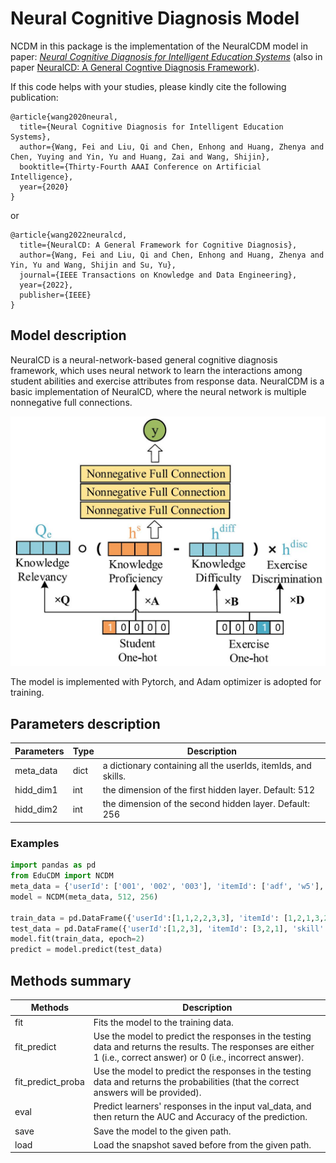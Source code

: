 # Neural Cognitive Diagnosis Model

NCDM in this package is the implementation of the NeuralCDM model in paper: *[Neural Cognitive Diagnosis for Intelligent Education Systems](http://staff.ustc.edu.cn/~qiliuql/files/Publications/Fei-Wang-AAAI2020.pdf)* (also in paper [NeuralCD: A General Cogntive Diagnosis Framework](https://ieeexplore.ieee.org/abstract/document/9865139)). 



If this code helps with your studies, please kindly cite the following publication:

```
@article{wang2020neural,
  title={Neural Cognitive Diagnosis for Intelligent Education Systems},
  author={Wang, Fei and Liu, Qi and Chen, Enhong and Huang, Zhenya and Chen, Yuying and Yin, Yu and Huang, Zai and Wang, Shijin},
  booktitle={Thirty-Fourth AAAI Conference on Artificial Intelligence},
  year={2020}
}
```

or

```
@article{wang2022neuralcd,
  title={NeuralCD: A General Framework for Cognitive Diagnosis},
  author={Wang, Fei and Liu, Qi and Chen, Enhong and Huang, Zhenya and Yin, Yu and Wang, Shijin and Su, Yu},
  journal={IEEE Transactions on Knowledge and Data Engineering},
  year={2022},
  publisher={IEEE}
}
```



## Model description

NeuralCD is a neural-network-based general cognitive diagnosis framework, which uses neural network to learn the interactions among student abilities and exercise attributes from response data. NeuralCDM is a basic implementation of NeuralCD, where the neural network is multiple nonnegative full connections.

![](_static/NeuralCDM.JPG)

The model is implemented with Pytorch, and Adam optimizer is adopted for training.



## Parameters description

| Parameters | Type | Description                              |
| ---------- | ---- | ---------------------------------------- |
| meta_data  | dict | a dictionary containing all the userIds, itemIds, and skills. |
| hidd_dim1  | int  | the dimension of the first hidden layer. Default: 512 |
| hidd_dim2  | int  | the dimension of the second hidden layer. Default: 256 |



### Examples

```python
import pandas as pd
from EduCDM import NCDM
meta_data = {'userId': ['001', '002', '003'], 'itemId': ['adf', 'w5'], 'skill': ['skill1', 'skill2', 'skill3', 'skill4']}
model = NCDM(meta_data, 512, 256)

train_data = pd.DataFrame({'userId':[1,1,2,2,3,3], 'itemId': [1,2,1,3,2,3], 'skill': ["[1]", "[1,3]", "[1]", "[1,2,3]", "[1,3]", "[1,2,3]"], 'response': [1,1,0,1,1,0]})
test_data = pd.DataFrame({'userId':[1,2,3], 'itemId': [3,2,1], 'skill': ["[1,2,3]", "[1,3]", "[1]"], 'response': [1,1,0]})
model.fit(train_data, epoch=2)
predict = model.predict(test_data)
```



## Methods summary

| Methods           | Description                              |
| ----------------- | ---------------------------------------- |
| fit               | Fits the model to the training data.     |
| fit_predict       | Use the model to predict the responses in the testing data and returns the results. The responses are either 1 (i.e., correct answer) or 0 (i.e., incorrect answer). |
| fit_predict_proba | Use the model to predict the responses in the testing data and returns the probabilities (that the correct answers will be provided). |
| eval | Predict learners' responses in the input val_data, and then return the AUC and Accuracy of the prediction. |
| save | Save the model to the given path. |
| load | Load the snapshot saved before from the given path. |

